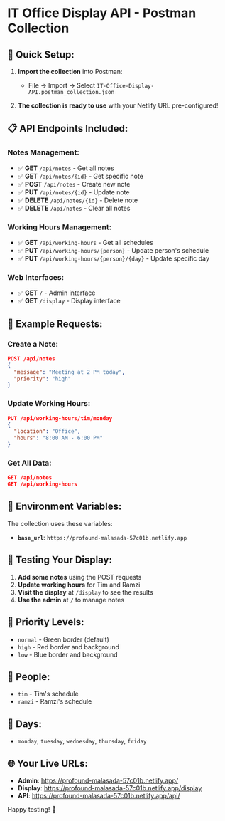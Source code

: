 # IT Office Display API - Postman Collection

## 🚀 **Quick Setup:**

1. **Import the collection** into Postman:
   - File → Import → Select `IT-Office-Display-API.postman_collection.json`

2. **The collection is ready to use** with your Netlify URL pre-configured!

## 📋 **API Endpoints Included:**

### **Notes Management:**
- ✅ **GET** `/api/notes` - Get all notes
- ✅ **GET** `/api/notes/{id}` - Get specific note
- ✅ **POST** `/api/notes` - Create new note
- ✅ **PUT** `/api/notes/{id}` - Update note
- ✅ **DELETE** `/api/notes/{id}` - Delete note
- ✅ **DELETE** `/api/notes` - Clear all notes

### **Working Hours Management:**
- ✅ **GET** `/api/working-hours` - Get all schedules
- ✅ **PUT** `/api/working-hours/{person}` - Update person's schedule
- ✅ **PUT** `/api/working-hours/{person}/{day}` - Update specific day

### **Web Interfaces:**
- ✅ **GET** `/` - Admin interface
- ✅ **GET** `/display` - Display interface

## 🎯 **Example Requests:**

### **Create a Note:**
```json
POST /api/notes
{
  "message": "Meeting at 2 PM today",
  "priority": "high"
}
```

### **Update Working Hours:**
```json
PUT /api/working-hours/tim/monday
{
  "location": "Office",
  "hours": "8:00 AM - 6:00 PM"
}
```

### **Get All Data:**
```json
GET /api/notes
GET /api/working-hours
```

## 🔧 **Environment Variables:**

The collection uses these variables:
- **`base_url`**: `https://profound-malasada-57c01b.netlify.app`

## 📱 **Testing Your Display:**

1. **Add some notes** using the POST requests
2. **Update working hours** for Tim and Ramzi
3. **Visit the display** at `/display` to see the results
4. **Use the admin** at `/` to manage notes

## 🎨 **Priority Levels:**
- `normal` - Green border (default)
- `high` - Red border and background
- `low` - Blue border and background

## 👥 **People:**
- `tim` - Tim's schedule
- `ramzi` - Ramzi's schedule

## 📅 **Days:**
- `monday`, `tuesday`, `wednesday`, `thursday`, `friday`

## 🌐 **Your Live URLs:**
- **Admin**: https://profound-malasada-57c01b.netlify.app/
- **Display**: https://profound-malasada-57c01b.netlify.app/display
- **API**: https://profound-malasada-57c01b.netlify.app/api/

Happy testing! 🚀





